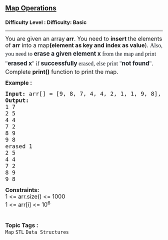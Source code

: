 <h2><a href="https://www.geeksforgeeks.org/problems/map-operations/1?page=1&category%255B%255D=Map&sortBy=accuracy&utm_source=youtube&utm_medium=collab_codein10_description&utm_campaign=MapandsortBy">Map Operations</a></h2><h3>Difficulty Level : Difficulty: Basic</h3><hr><div class="problems_problem_content__Xm_eO"><p><span style="font-size: 18px;">You are given an array<strong> arr</strong>. You need to <strong>insert </strong>the elements of <strong>arr</strong> into a map<strong>(element as key and index as value</strong>).&nbsp;<span style="font-size: 14pt;"><span style="color: #1e2229; font-family: Nunito; background-color: #ffffff;">Also, you need to</span><span style="box-sizing: border-box; font-weight: bolder; line-height: 1.7em; color: #1e2229; background-color: #ffffff; font-family: var(--gfg-font-secondary) !important;">&nbsp;erase a given element x</span><span style="color: #1e2229; font-family: Nunito; background-color: #ffffff;">&nbsp;from the map and print "</span><span style="box-sizing: border-box; font-weight: bolder; line-height: 1.7em; color: #1e2229; background-color: #ffffff; font-family: var(--gfg-font-secondary) !important;">erased x</span><span style="color: #1e2229; font-family: Nunito; background-color: #ffffff;">" if&nbsp;</span><span style="box-sizing: border-box; font-weight: bolder; line-height: 1.7em; color: #1e2229; background-color: #ffffff; font-family: var(--gfg-font-secondary) !important;">successfully&nbsp;</span><span style="color: #1e2229; font-family: Nunito; background-color: #ffffff;">erased, else print "</span><span style="box-sizing: border-box; font-weight: bolder; line-height: 1.7em; color: #1e2229; background-color: #ffffff; font-family: var(--gfg-font-secondary) !important;">not found</span><span style="color: #1e2229; font-family: Nunito; background-color: #ffffff;">".</span></span><br>Complete&nbsp;<strong>print()</strong> function to print the map.</span></p>
<p><span style="font-size: 18px;"><strong>Example :</strong></span></p>
<pre><span style="font-size: 18px;"><strong>Input: </strong>arr[] = [9, 8, 7, 4, 4, 2, 1, 1, 9, 8], x = 1
<strong>Output:</strong> 
1 7
2 5
4 4
7 2
8 9
9 8<br>erased 1
2 5
4 4
7 2
8 9
9 8</span></pre>
<p><span style="font-size: 18px;"><strong>Constraints:</strong><br>1 &lt;= arr.size() &lt;= 1000<br>1 &lt;= arr[i] &lt;= 10<sup>6</sup></span></p></div><br><p><span style=font-size:18px><strong>Topic Tags : </strong><br><code>Map</code>&nbsp;<code>STL</code>&nbsp;<code>Data Structures</code>&nbsp;